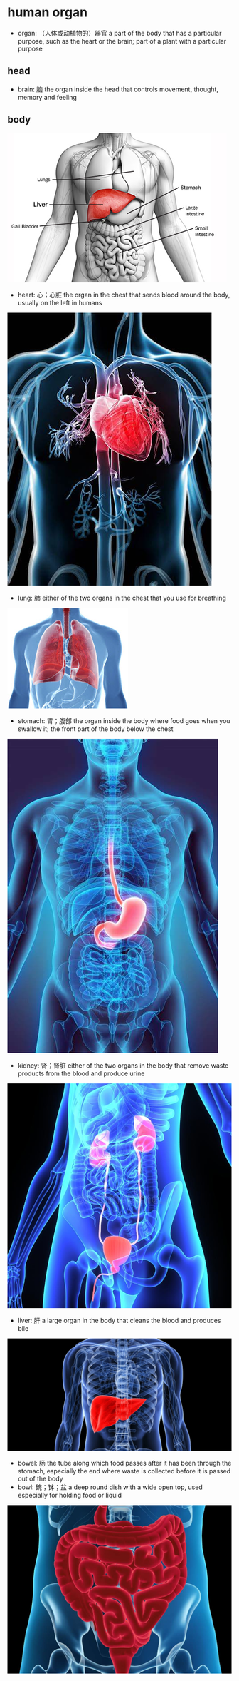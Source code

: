 # human organ

- organ: （人体或动植物的）器官 a part of the body that has a particular purpose, such as the heart or the brain; part of a plant with a particular purpose

## head

- brain: 脑 the organ inside the head that controls movement, thought, memory and feeling

## body

![](images/body_1.jpg)

- heart: 心；心脏 the organ in the chest that sends blood around the body, usually on the left in humans

![](images/heart.jpeg)

- lung: 肺 either of the two organs in the chest that you use for breathing

![](images/lung.jpg)

- stomach: 胃；腹部 the organ inside the body where food goes when you swallow it; the front part of the body below the chest

![](images/stomach.jpeg)

- kidney: 肾；肾脏 either of the two organs in the body that remove waste products from the blood and produce urine

![](images/kidney.jpg)

- liver: 肝 a large organ in the body that cleans the blood and produces bile

![](images/liver.jpg)

- bowel: 肠 the tube along which food passes after it has been through the stomach, especially the end where waste is collected before it is passed out of the body
- bowl: 碗；钵；盆 a deep round dish with a wide open top, used especially for holding food or liquid

![](images/bowel.jpg)

